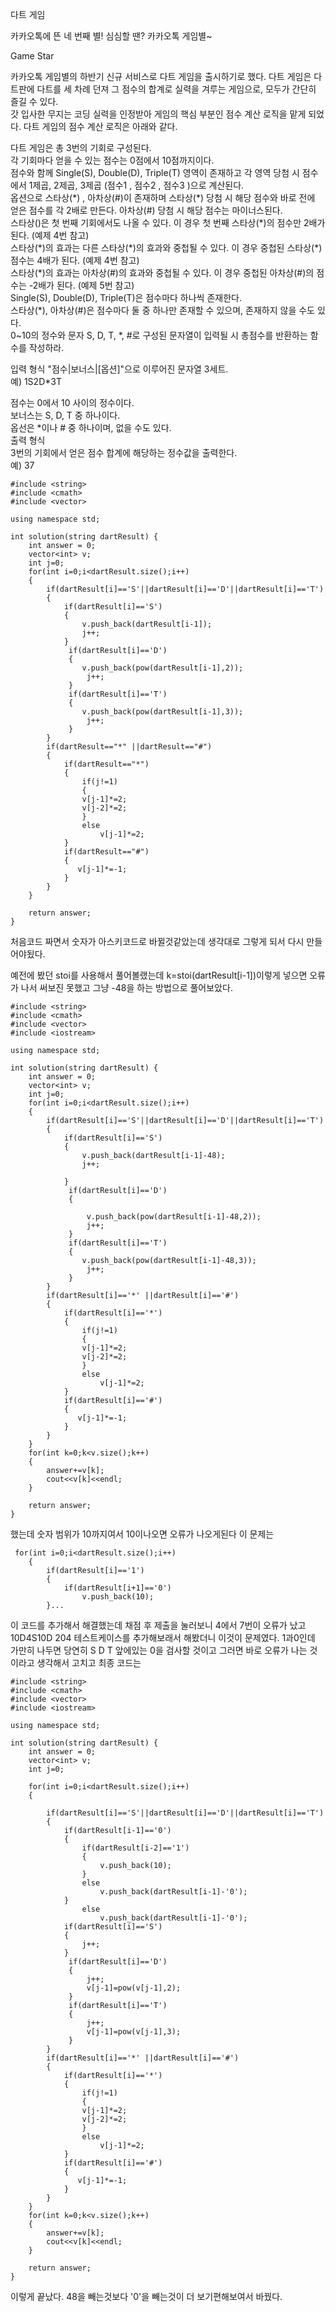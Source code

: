 다트 게임

카카오톡에 뜬 네 번째 별! 심심할 땐? 카카오톡 게임별~

Game Star

카카오톡 게임별의 하반기 신규 서비스로 다트 게임을 출시하기로 했다. 다트 게임은 다트판에 다트를 세 차례 던져 그 점수의 합계로 실력을 겨루는 게임으로, 모두가 간단히 즐길 수 있다.  
갓 입사한 무지는 코딩 실력을 인정받아 게임의 핵심 부분인 점수 계산 로직을 맡게 되었다. 다트 게임의 점수 계산 로직은 아래와 같다.  

다트 게임은 총 3번의 기회로 구성된다.  
각 기회마다 얻을 수 있는 점수는 0점에서 10점까지이다.  
점수와 함께 Single(S), Double(D), Triple(T) 영역이 존재하고 각 영역 당첨 시 점수에서 1제곱, 2제곱, 3제곱 (점수1 , 점수2 , 점수3 )으로 계산된다.  
옵션으로 스타상(&#42;) , 아차상(#)이 존재하며 스타상(&#42;) 당첨 시 해당 점수와 바로 전에 얻은 점수를 각 2배로 만든다. 아차상(#) 당첨 시 해당 점수는 마이너스된다.  
스타상()은 첫 번째 기회에서도 나올 수 있다. 이 경우 첫 번째 스타상(&#42;)의 점수만 2배가 된다. (예제 4번 참고)  
스타상(&#42;)의 효과는 다른 스타상(&#42;)의 효과와 중첩될 수 있다. 이 경우 중첩된 스타상(&#42;) 점수는 4배가 된다. (예제 4번 참고)  
스타상(&#42;)의 효과는 아차상(#)의 효과와 중첩될 수 있다. 이 경우 중첩된 아차상(#)의 점수는 -2배가 된다. (예제 5번 참고)  
Single(S), Double(D), Triple(T)은 점수마다 하나씩 존재한다.  
스타상(&#42;), 아차상(#)은 점수마다 둘 중 하나만 존재할 수 있으며, 존재하지 않을 수도 있다.  
0~10의 정수와 문자 S, D, T, &#42;, #로 구성된 문자열이 입력될 시 총점수를 반환하는 함수를 작성하라.  

입력 형식
"점수|보너스|[옵션]"으로 이루어진 문자열 3세트.  
예) 1S2D&#42;3T

점수는 0에서 10 사이의 정수이다.  
보너스는 S, D, T 중 하나이다.  
옵선은 &#42;이나 # 중 하나이며, 없을 수도 있다.  
출력 형식  
3번의 기회에서 얻은 점수 합계에 해당하는 정수값을 출력한다.  
예) 37  

```
#include <string>
#include <cmath>
#include <vector>

using namespace std;

int solution(string dartResult) {
    int answer = 0;
    vector<int> v;
    int j=0;
    for(int i=0;i<dartResult.size();i++)
    {
        if(dartResult[i]=='S'||dartResult[i]=='D'||dartResult[i]=='T')
        {
            if(dartResult[i]=='S')
            {
                v.push_back(dartResult[i-1]);
                j++;
            }
             if(dartResult[i]=='D')
             {
                v.push_back(pow(dartResult[i-1],2));
                 j++;
             }
             if(dartResult[i]=='T')
             {
                v.push_back(pow(dartResult[i-1],3));
                 j++;
             }
        }
        if(dartResult=="*" ||dartResult=="#")
        {
            if(dartResult=="*")
            {
                if(j!=1)
                {
                v[j-1]*=2;
                v[j-2]*=2;
                }
                else
                    v[j-1]*=2;
            }
            if(dartResult=="#")
            {
               v[j-1]*=-1;
            }
        }
    }
    
    return answer;
}
```

처음코드 짜면서 숫자가 아스키코드로 바뀔것같았는데 생각대로 그렇게 되서 다시 만들어야됬다.

예전에 봤던 stoi를 사용해서 풀어볼랬는데 k=stoi(dartResult[i-1])이렇게 넣으면 오류가 나서 써보진 못했고 그냥 -48을 하는 방법으로 풀어보았다.

```
#include <string>
#include <cmath>
#include <vector>
#include <iostream>

using namespace std;

int solution(string dartResult) {
    int answer = 0;
    vector<int> v;
    int j=0;
    for(int i=0;i<dartResult.size();i++)
    {
        if(dartResult[i]=='S'||dartResult[i]=='D'||dartResult[i]=='T')
        {
            if(dartResult[i]=='S')
            {
                v.push_back(dartResult[i-1]-48);  
                j++;
                
            }
             if(dartResult[i]=='D')
             {
                 
                 v.push_back(pow(dartResult[i-1]-48,2));
                 j++;
             }
             if(dartResult[i]=='T')
             {
                v.push_back(pow(dartResult[i-1]-48,3));
                 j++;
             }
        }
        if(dartResult[i]=='*' ||dartResult[i]=='#')
        {
            if(dartResult[i]=='*')
            {
                if(j!=1)
                {
                v[j-1]*=2;
                v[j-2]*=2;
                }
                else
                    v[j-1]*=2;
            }
            if(dartResult[i]=='#')
            {
               v[j-1]*=-1;
            }
        }
    }
    for(int k=0;k<v.size();k++)
    {
        answer+=v[k];
        cout<<v[k]<<endl;
    }
    
    return answer;
}
```
했는데 숫자 범위가 10까지여서 10이나오면 오류가 나오게된다 이 문제는
```
 for(int i=0;i<dartResult.size();i++)
    {
        if(dartResult[i]=='1')
        {
            if(dartResult[i+1]=='0')
                v.push_back(10);
        }...
```
이 코드를 추가해서 해결했는데 채점 후 제출을 눌러보니 4에서 7번이 오류가 났고 10D4S10D 204 테스트케이스를 추가해보래서 해봤더니 이것이 문제였다. 1과0인데 가만히 나두면 당연히 S D T 앞에있는 0을 검사할 것이고 그러면 바로 오류가 나는 것이라고 생각해서 고치고 최종 코드는

```
#include <string>
#include <cmath>
#include <vector>
#include <iostream>

using namespace std;

int solution(string dartResult) {
    int answer = 0;
    vector<int> v;
    int j=0;
    
    for(int i=0;i<dartResult.size();i++)
    {
        
        if(dartResult[i]=='S'||dartResult[i]=='D'||dartResult[i]=='T')
        {
            if(dartResult[i-1]=='0')
            {
                if(dartResult[i-2]=='1')
                {
                    v.push_back(10);
                }
                else
                    v.push_back(dartResult[i-1]-'0');
            }
                else
                    v.push_back(dartResult[i-1]-'0');
            if(dartResult[i]=='S')
            {
                j++;           
            }
             if(dartResult[i]=='D')
             {
                 j++;
                 v[j-1]=pow(v[j-1],2);
             }
             if(dartResult[i]=='T')
             {
                 j++;
                 v[j-1]=pow(v[j-1],3);
             }
        }
        if(dartResult[i]=='*' ||dartResult[i]=='#')
        {
            if(dartResult[i]=='*')
            {
                if(j!=1)
                {
                v[j-1]*=2;
                v[j-2]*=2;
                }
                else
                    v[j-1]*=2;
            }
            if(dartResult[i]=='#')
            {
               v[j-1]*=-1;
            }
        }
    }
    for(int k=0;k<v.size();k++)
    {
        answer+=v[k];
        cout<<v[k]<<endl;
    }
    
    return answer;
}
```
이렇게 끝났다. 48을 빼는것보다 '0'을 빼는것이 더 보기편해보여서 바꿨다.